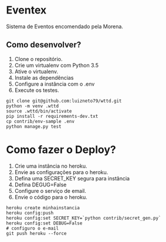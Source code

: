 # Eventex

Sistema de Eventos encomendado pela Morena.

## Como desenvolver?

1. Clone o repositório.
2. Crie um virtualenv com Python 3.5
3. Ative o virtualenv.
4. Instale as dependências
5. Configure a instância com o .env
6. Execute os testes.

```Console
git clone git@github.com:luizneto79/wttd.git
python -m venv .wttd
source .wttd/bin/activate
pip install -r requirements-dev.txt
cp contrib/env-sample .env
python manage.py test

```

# Como fazer o Deploy?

1. Crie uma instância no heroku.
2. Envie as configurações para o heroku.
3. Defina uma SECRET_KEY segura para instância
4. Defina DEGUG=False
5. Configure o serviço de email.
6. Envie o código para o heroku.

```Console
heroku create minhainstancia
heroku config:push
heroku config:set SECRET_KEY=`python contrib/secret_gen.py`
heroku config:set DEBUG=False
# configuro o e-mail
git push heroku --force
```